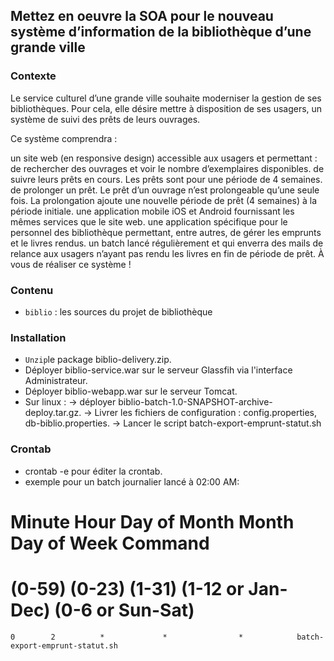 ## Mettez en oeuvre la SOA pour le nouveau système d’information de la bibliothèque d’une grande ville

### Contexte

Le service culturel d’une grande ville souhaite moderniser la gestion de ses bibliothèques. Pour cela, elle désire mettre à disposition de ses usagers, un système de suivi des prêts de leurs ouvrages.

Ce système comprendra :

un site web (en responsive design) accessible aux usagers et permettant :
de rechercher des ouvrages et voir le nombre d’exemplaires disponibles.
de suivre leurs prêts en cours. Les prêts sont pour une période de 4 semaines.
de prolonger un prêt. Le prêt d’un ouvrage n’est prolongeable qu’une seule fois. La prolongation ajoute une nouvelle période de prêt (4 semaines) à la période initiale.
une application mobile iOS et Android fournissant les mêmes services que le site web.
une application spécifique pour le personnel des bibliothèque permettant, entre autres, de gérer les emprunts et le livres rendus.
un batch lancé régulièrement et qui enverra des mails de relance aux usagers n’ayant pas rendu les livres en fin de période de prêt.
À vous de réaliser ce système !


### Contenu

-   `biblio` : les sources du projet de bibliothèque

### Installation

- `Unzip`le package biblio-delivery.zip.
- Déployer biblio-service.war sur le serveur Glassfih via l'interface Administrateur.
- Déployer biblio-webapp.war sur le serveur Tomcat.
- Sur linux :
  -> déployer biblio-batch-1.0-SNAPSHOT-archive-deploy.tar.gz.
  -> Livrer les fichiers de configuration : config.properties, db-biblio.properties.
  -> Lancer le script batch-export-emprunt-statut.sh
  
### Crontab

- crontab -e pour éditer la crontab.
- exemple pour un batch journalier lancé à 02:00 AM:
# Minute   Hour   Day of Month       Month          Day of Week        Command    
# (0-59)  (0-23)     (1-31)    (1-12 or Jan-Dec)  (0-6 or Sun-Sat)                
    0        2          *             *                *            batch-export-emprunt-statut.sh